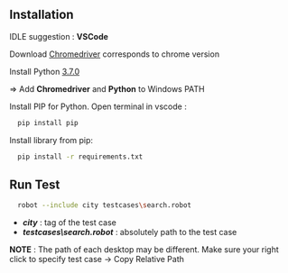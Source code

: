 ## Installation
IDLE suggestion : **VSCode**

Download [Chromedriver](https://chromedriver.chromium.org/) corresponds to chrome version

Install Python [3.7.0](https://www.python.org/downloads/release/python-370/) 

=> Add **Chromedriver** and **Python** to Windows PATH

Install PIP for Python. Open terminal in vscode : 
  ```bash
    pip install pip
  ```
Install library from pip:
```bash
  pip install -r requirements.txt
  ```
  
## Run Test
  ```bash
    robot --include city testcases\search.robot
  ```
  - **_city_** : tag of the test case 
  - **_testcases\search.robot_** : absolutely path to the test case
  
  **NOTE** : The path of each desktop may be different. Make sure your right click to specify test case -> Copy Relative Path

